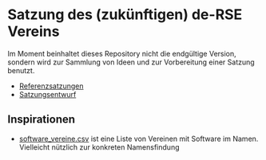 # Satzung des (zukünftigen) de-RSE Vereins

Im Moment beinhaltet dieses Repository nicht die endgültige Version, sondern wird zur Sammlung von Ideen und zur Vorbereitung einer Satzung benutzt.

- [Referenzsatzungen](https://github.com/DE-RSE/satzung/blob/master/referenzen.md)
- [Satzungsentwurf](https://github.com/DE-RSE/satzung/blob/master/satzung.md)

## Inspirationen

- [software_vereine.csv](software_vereine.csv) ist eine Liste von Vereinen mit Software im Namen. Vielleicht nützlich zur konkreten Namensfindung
